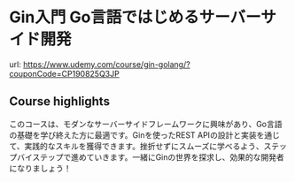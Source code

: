 # Gin入門 Go言語ではじめるサーバーサイド開発

url: https://www.udemy.com/course/gin-golang/?couponCode=CP190825Q3JP

## Course highlights

このコースは、モダンなサーバーサイドフレームワークに興味があり、Go言語の基礎を学び終えた方に最適です。Ginを使ったREST APIの設計と実装を通じて、実践的なスキルを獲得できます。挫折せずにスムーズに学べるよう、ステップバイステップで進めていきます。一緒にGinの世界を探求し、効果的な開発者になりましょう！
